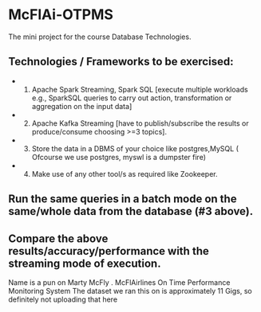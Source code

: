 # McFlAi-OTPMS
The mini project for the course Database Technologies. 
## Technologies / Frameworks to be exercised:
* 1. Apache Spark Streaming, Spark SQL [execute multiple workloads e.g., SparkSQL queries to carry out action, transformation or aggregation on the input data]
* 2. Apache Kafka Streaming [have to publish/subscribe the results or produce/consume choosing >=3 topics].
* 3. Store the data in a DBMS of your choice like postgres,MySQL ( Ofcourse we use postgres, myswl is a dumpster fire)
* 4. Make use of any other tool/s as required like Zookeeper.

## Run the same queries in a batch mode on the same/whole data from the database (#3 above).
## Compare the above results/accuracy/performance with the streaming mode of execution.

Name is a pun on Marty McFly .
McFlAirlines On Time Performance Monitoring System
The dataset we ran this on is approximately 11 Gigs, so definitely not uploading that here
